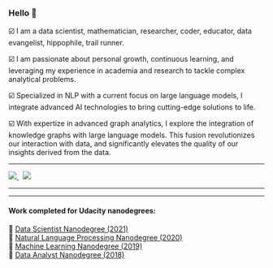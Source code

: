 ### Hello :wave:

☑️  I am a data scientist, mathematician, researcher, coder, educator, data evangelist, hippophile, trail runner. 

☑️  I am passionate about personal growth, continuous learning, and leveraging my experience in academia and research to tackle complex analytical problems. 

☑️  Specialized in NLP with a current focus on large language models, I integrate advanced AI technologies to bring cutting-edge solutions to life.

☑️  With expertize in advanced graph analytics, I explore the integration of knowledge graphs with large language models. This fusion revolutionizes our interaction with data, and significantly elevates the quality of our insights derived from the data.

*** 
 
 <a href="https://www.linkedin.com/in/silviaeonofrei/">
 <img src="https://img.shields.io/badge/LinkedIn-0077B5?style=for-the-badge&logo=linkedin&logoColor=white" /> </a>  &nbsp; 
 <a href="https://medium.com/@silviaonofrei">
 <img src="https://img.shields.io/badge/Medium-12100E?style=for-the-badge&logo=medium&logoColor=white" /> </a>

***

<!-- ![Silvia's GitHub stats](https://github-readme-stats.vercel.app/api?username=SolanaO&count_private=true&show_icons=true&theme=tokyonight)
-->
  
  
***
 
#### Work completed for Udacity nanodegrees:    
   🔹 [Data Scientist Nanodegree (2021)](https://solanao.github.io/Elements_of_Data_Science/)  
   🔹 [Natural Language Processing Nanodegree (2020)](https://solanao.github.io/Elements_of_NLP/)   
   🔹 [Machine Learning Nanodegree (2019)](https://solanao.github.io/Elements_of_Machine_Learning/)   
   🔹 [Data Analyst Nanodegree (2018)](https://solanao.github.io/Exploratory_Data_Analysis/)


<!--
**SolanaO/SolanaO** is a ✨ _special_ ✨ repository because its `README.md` (this file) appears on your GitHub profile.

#### I’m currently working on:
   🔸 [Topic modelling with Bert on a collection of blogs](https://github.com/SolanaO/Medium_Dataset)  
   🔸 [Recommenders on a corpus of short texts](https://github.com/SolanaO/Recommendation_Systems)
  
#### Most recent projects:
🔹 [Topic Modelling with Healthcare Spark NLP](https://github.com/SolanaO/SparkNLP_Study)  
🔹 [Customer Churn Prediction](https://github.com/SolanaO/Customer_Churn_Prediction)   

Here are some ideas to get you started:

- 🔭 I’m currently working on ...
- 🌱 I’m currently learning ...
- 👯 I’m looking to collaborate on ...
- 🤔 I’m looking for help with ...
- 💬 Ask me about ...
- 📫 How to reach me: ...
- 😄 Pronouns: ...
- ⚡ Fun fact: ...

#### Personal blog - under construction
  🔸[Cybernated Stories](https://solanao.github.io/cybernated_stories/) - longer stories of data science and math 

-->
 



